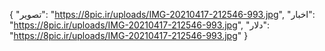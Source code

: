 {
  "تصویر": "https://8pic.ir/uploads/IMG-20210417-212546-993.jpg",
  "اخبار": "https://8pic.ir/uploads/IMG-20210417-212546-993.jpg",
  "دلار": "https://8pic.ir/uploads/IMG-20210417-212546-993.jpg"
}
